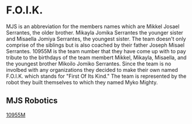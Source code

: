 # F.O.I.K.

MJS is an abbreviation for the members names which are Mikkel Josael Serrantes, the older brother.  Mikayla Jomika Serrantes the younger sister and Misaella Jomiya Serrantes, the youngest sister. The team doesn't only comprise of the siblings but is also coached by their father Joseph Misael Serrantes.
10955M is the team number that they have come up with to pay tribute to the birthdays of the team membert Mikkel, Mikayla, Misaella, and the youngest brother Mikoilo Jomiko Serrantes.  Since the team is no involbed with any organizations they decided to make their own named F.O.I.K. which stands for "First Of Its Kind."
The team is represented by the robot they built themselves to which they named Myko Mighty.

## MJS Robotics

[10955M](https://www.robotevents.com/teams/VRC/10955M)
